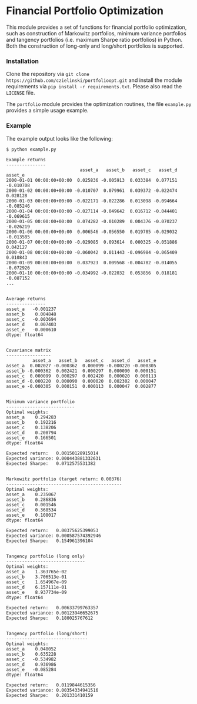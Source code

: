 # Financial Portfolio Optimization

This module provides a set of functions for financial portfolio optimization, such as construction of Markowitz portfolios, minimum variance portfolios and tangency portfolios (i.e. maximum Sharpe ratio portfolios) in Python. Both the construction of long-only and long/short portfolios is supported.

### Installation

Clone the repository via `git clone https://github.com/czielinski/portfolioopt.git` and install the module requirements via `pip install -r requirements.txt`. Please also read the `LICENSE` file.

The `portfolio` module provides the optimization routines, the file `example.py` provides a simple usage example.

### Example

The example output looks like the following:
```
$ python example.py 

Example returns
---------------
                            asset_a   asset_b   asset_c   asset_d   asset_e
2000-01-01 00:00:00+00:00  0.025836 -0.005913  0.033384  0.077151 -0.010708
2000-01-02 00:00:00+00:00 -0.010707  0.079961  0.039372 -0.022474  0.028128
2000-01-03 00:00:00+00:00 -0.022171 -0.022286  0.013098 -0.094664 -0.085246
2000-01-04 00:00:00+00:00 -0.027114 -0.049642  0.016712 -0.044401 -0.069615
2000-01-05 00:00:00+00:00  0.074282 -0.010289  0.004376 -0.070237 -0.026219
2000-01-06 00:00:00+00:00  0.006546 -0.056550  0.019785 -0.029032 -0.013585
2000-01-07 00:00:00+00:00 -0.029085  0.093614  0.000325 -0.051886  0.042127
2000-01-08 00:00:00+00:00 -0.060042  0.011443 -0.096984 -0.065409  0.010843
2000-01-09 00:00:00+00:00  0.037923  0.009568 -0.004782 -0.014055 -0.072926
2000-01-10 00:00:00+00:00 -0.034992 -0.022032  0.053856  0.018181 -0.087152
...


Average returns
---------------
asset_a   -0.001237
asset_b    0.004848
asset_c   -0.003694
asset_d    0.007403
asset_e   -0.000610
dtype: float64


Covariance matrix
-----------------
          asset_a   asset_b   asset_c   asset_d   asset_e
asset_a  0.002027 -0.000362  0.000099 -0.000220 -0.000305
asset_b -0.000362  0.002421  0.000297  0.000090  0.000151
asset_c  0.000099  0.000297  0.002420  0.000020  0.000113
asset_d -0.000220  0.000090  0.000020  0.002302  0.000047
asset_e -0.000305  0.000151  0.000113  0.000047  0.002877


Minimum variance portfolio
--------------------------
Optimal weights:
asset_a    0.294283
asset_b    0.192216
asset_c    0.138206
asset_d    0.208794
asset_e    0.166501
dtype: float64

Expected return:   0.00150128915014
Expected variance: 0.000443881332631
Expected Sharpe:   0.0712575531382


Markowitz portfolio (target return: 0.00376)
--------------------------------------------
Optimal weights:
asset_a    0.235067
asset_b    0.286836
asset_c    0.001546
asset_d    0.368534
asset_e    0.108017
dtype: float64

Expected return:   0.00375625399053
Expected variance: 0.000587574392946
Expected Sharpe:   0.154961396104


Tangency portfolio (long only)
------------------------------
Optimal weights:
asset_a    1.363765e-02
asset_b    3.706513e-01
asset_c    1.654967e-09
asset_d    6.157111e-01
asset_e    8.937734e-09
dtype: float64

Expected return:   0.00633799763357
Expected variance: 0.00123946652675
Expected Sharpe:   0.180025767612


Tangency portfolio (long/short)
-------------------------------
Optimal weights:
asset_a    0.048052
asset_b    0.635228
asset_c   -0.534982
asset_d    0.936986
asset_e   -0.085284
dtype: float64

Expected return:   0.0119844615356
Expected variance: 0.00354334941516
Expected Sharpe:   0.201331410159
```
